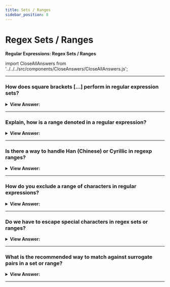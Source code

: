 ```yaml
---
title: Sets / Ranges
sidebar_position: 8
---
```


# Regex Sets / Ranges

**Regular Expressions: Regex Sets / Ranges**

<head>
  <title>Regex Sets / Ranges - JavaScript Interview Questions & Answers</title>
  <meta charSet="utf-8" />
</head>

import CloseAllAnswers from '../../../src/components/CloseAnswers/CloseAllAnswers.js';

<CloseAllAnswers />

---

### How does square brackets […] perform in regular expression sets?

<details>
  <summary><strong>View Answer:</strong></summary>
  <div>
  <div><strong>Interview Response:</strong> Several characters or character classes inside square brackets […] mean to “search for any character among given”. For example, [eao] means any of the 3 characters: 'a', 'e', or 'o'. That is called a set, in regex terminology. Sets can be used in a regexp along with regular characters. It should be noted, although there are multiple characters in the set, they correspond to exactly one character in the match.
    </div><br />
  <div><strong className="codeExample">Code Example:</strong><br /><br />

  <div></div>

```js
// find [t or m], and then "op"
alert('Mop top'.match(/[tm]op/gi)); // "Mop", "top"

// Return null or no matches
// find "V", then [o or i], then "la"
alert('Voila'.match(/V[oi]la/)); // null, no matches
```

  </div>
  </div>
</details>

---

### Explain, how is a range denoted in a regular expression?

<details>
  <summary><strong>View Answer:</strong></summary>
  <div>
  <div><strong>Interview Response:</strong> In simple terms, a range in a regular is denoted or expression inside of square brackets. A range may from [a-z] or [1-100], this can be set based on your needs. We can also use character classes inside […]. For example, if we would like to look for a wordy character \w or a hyphen -, then the set is [\w-]. Combining multiple classes is also possible, e.g. [\s\d] means “a space character or a digit”.
    </div><br />
  <div><strong className="codeExample">Code Example:</strong><br /><br />

  <div></div>

```js
alert('Exception 0xAF'.match(/x[0-9A-F][0-9A-F]/g)); // xAF
```

  </div>
  </div>
</details>

---

### Is there a way to handle Han (Chinese) or Cyrillic in regexp ranges?

<details>
  <summary><strong>View Answer:</strong></summary>
  <div>
  <div><strong>Interview Response:</strong> Yes, we can write a more universal pattern, that looks for wordly characters in any language. That is easy, we would use the Unicode properties available to us in regular expressions. It should be noted that Unicode properties are not supported in Internet Explorer. If we really need them, we can use library XRegExp for IE users.
    </div><br />
  <div><strong className="codeExample">Code Example:</strong><br /><br />

  <div></div>

```js
let regexp = /[\p{Alpha}\p{M}\p{Nd}\p{Pc}\p{Join_C}]/gu;

let str = `Hi 你好 12`;

// finds all letters and digits:
alert(str.match(regexp)); // H,i,你,好,1,2
```

  </div>
  </div>
</details>

---

### How do you exclude a range of characters in regular expressions?

<details>
  <summary><strong>View Answer:</strong></summary>
  <div>
  <div><strong>Interview Response:</strong> If we want to exclude a range of characters in a regular expression. We can place the caret ^ character at the start and match any character except the ones we are trying to match.
    </div><br />
  <div><strong className="codeExample">Code Example:</strong><br /><br />

  <div></div>

```js
alert('alice15@gmail.com'.match(/[^\d\sA-Z]/gi)); // returns @ and .
```

  </div>
  </div>
</details>

---

### Do we have to escape special characters in regex sets or ranges?

<details>
  <summary><strong>View Answer:</strong></summary>
  <div>
  <div><strong>Interview Response:</strong> No, there is no need to escape special characters in regex ranges or sets. The only characters that are is escaped are the caret ^ and the closing bracket. They are not escaped in the technical sense, but rather implicitly. This does not mean we cannot escape characters, but that it is not necessary in most cases.
    </div><br />
  <div><strong className="codeExample">Code Example:</strong><br /><br />

  <div></div>

```js
// No need to escape
let regexp = /[-().^+]/g;

alert('1 + 2 - 3'.match(regexp)); // Matches +, -

// Escaped everything
let regexp = /[\-\(\)\.\^\+]/g;

alert('1 + 2 - 3'.match(regexp)); // also works: +, -
```

  </div>
  </div>
</details>

---

### What is the recommended way to match against surrogate pairs in a set or range?

<details>
  <summary><strong>View Answer:</strong></summary>
  <div>
  <div><strong>Interview Response:</strong> If there are surrogate pairs in the set, flag u is required for them to work correctly. This also applies to a range of surrogate pairs.
    </div><br />
  <div><strong className="codeExample">Code Example:</strong><br /><br />

  <div></div>

```js
// SET: look for 𝒳
alert('𝒳'.match(/[𝒳𝒴]/u)); // returns 𝒳

// RANGE: look for characters from 𝒳 to 𝒵
alert('𝒴'.match(/[𝒳-𝒵]/u)); // returns 𝒴
```

  </div>
  </div>
</details>

---
